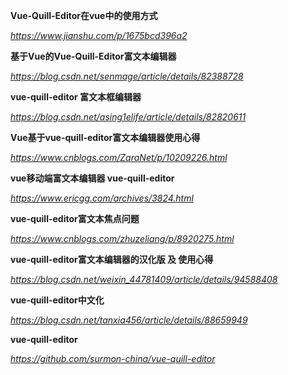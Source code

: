 **Vue-Quill-Editor在vue中的使用方式**

*https://www.jianshu.com/p/1675bcd396a2*



**基于Vue的Vue-Quill-Editor富文本编辑器**

*https://blog.csdn.net/senmage/article/details/82388728*



**vue-quill-editor 富文本框编辑器**

*https://blog.csdn.net/asing1elife/article/details/82820611*



**Vue基于vue-quill-editor富文本编辑器使用心得**

*https://www.cnblogs.com/ZaraNet/p/10209226.html*



**vue移动端富文本编辑器 vue-quill-editor**

*https://www.ericgg.com/archives/3824.html*



**vue-quill-editor富文本焦点问题**

*https://www.cnblogs.com/zhuzeliang/p/8920275.html*



**vue-quill-editor富文本编辑器的汉化版 及 使用心得**

*https://blog.csdn.net/weixin_44781409/article/details/94588408*



**vue-quill-editor中文化**

*https://blog.csdn.net/tanxia456/article/details/88659949*



**vue-quill-editor**

*https://github.com/surmon-china/vue-quill-editor*

